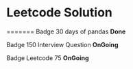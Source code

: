 # Leetcode Solution


=======
Badge 30 days of pandas **Done**

Badge 150 Interview Question **OnGoing**

Badge Leetcode 75 **OnGoing**

